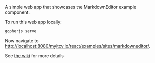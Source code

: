A simple web app that showcases the MarkdownEditor example component.

To run this web app locally:

```bash
gopherjs serve
```

Now navigate to [http://localhost:8080/myitcv.io/react/examples/sites/markdowneditor/](http://localhost:8080/myitcv.io/react/examples/sites/markdowneditor/).

See [the wiki](https://github.com/myitcv/react/wiki) for more details
